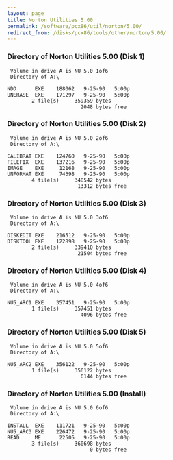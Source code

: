 ```yaml
---
layout: page
title: Norton Utilities 5.00
permalink: /software/pcx86/util/norton/5.00/
redirect_from: /disks/pcx86/tools/other/norton/5.00/
---
```


### Directory of Norton Utilities 5.00 (Disk 1)

     Volume in drive A is NU 5.0 1of6
     Directory of A:\

    NDD      EXE    188062   9-25-90   5:00p
    UNERASE  EXE    171297   9-25-90   5:00p
            2 file(s)     359359 bytes
                            2048 bytes free

### Directory of Norton Utilities 5.00 (Disk 2)

     Volume in drive A is NU 5.0 2of6
     Directory of A:\

    CALIBRAT EXE    124760   9-25-90   5:00p
    FILEFIX  EXE    137216   9-25-90   5:00p
    IMAGE    EXE     12168   9-25-90   5:00p
    UNFORMAT EXE     74398   9-25-90   5:00p
            4 file(s)     348542 bytes
                           13312 bytes free

### Directory of Norton Utilities 5.00 (Disk 3)

     Volume in drive A is NU 5.0 3of6
     Directory of A:\

    DISKEDIT EXE    216512   9-25-90   5:00p
    DISKTOOL EXE    122898   9-25-90   5:00p
            2 file(s)     339410 bytes
                           21504 bytes free

### Directory of Norton Utilities 5.00 (Disk 4)

     Volume in drive A is NU 5.0 4of6
     Directory of A:\

    NU5_ARC1 EXE    357451   9-25-90   5:00p
            1 file(s)     357451 bytes
                            4096 bytes free

### Directory of Norton Utilities 5.00 (Disk 5)

     Volume in drive A is NU 5.0 5of6
     Directory of A:\

    NU5_ARC2 EXE    356122   9-25-90   5:00p
            1 file(s)     356122 bytes
                            6144 bytes free

### Directory of Norton Utilities 5.00 (Install)

     Volume in drive A is NU 5.0 6of6
     Directory of A:\

    INSTALL  EXE    111721   9-25-90   5:00p
    NU5_ARC3 EXE    226472   9-25-90   5:00p
    READ     ME      22505   9-25-90   5:00p
            3 file(s)     360698 bytes
                               0 bytes free
